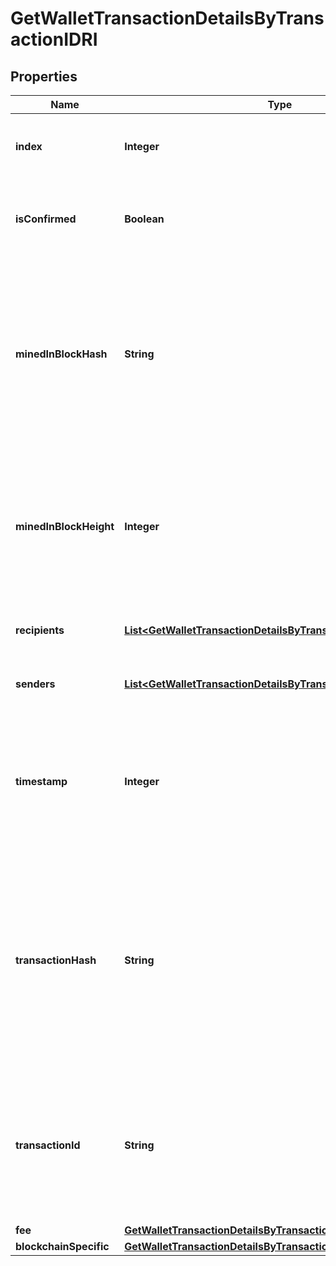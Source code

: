 

# GetWalletTransactionDetailsByTransactionIDRI


## Properties

| Name | Type | Description | Notes |
|------------ | ------------- | ------------- | -------------|
|**index** | **Integer** | Represents the index position of the transaction in the specific block. |  |
|**isConfirmed** | **Boolean** | Represents the state of the transaction whether it is confirmed or not confirmed. |  |
|**minedInBlockHash** | **String** | Represents the hash of the block where this transaction was mined/confirmed for first time. The hash is defined as a cryptographic digital fingerprint made by hashing the block header twice through the SHA256 algorithm. |  [optional] |
|**minedInBlockHeight** | **Integer** | Represents the hight of the block where this transaction was mined/confirmed for first time. The height is defined as the number of blocks in the blockchain preceding this specific block. |  [optional] |
|**recipients** | [**List&lt;GetWalletTransactionDetailsByTransactionIDRIRecipients&gt;**](GetWalletTransactionDetailsByTransactionIDRIRecipients.md) | Object Array representation of transaction receivers |  |
|**senders** | [**List&lt;GetWalletTransactionDetailsByTransactionIDRISenders&gt;**](GetWalletTransactionDetailsByTransactionIDRISenders.md) | Object Array representation of transaction senders |  |
|**timestamp** | **Integer** | Defines the exact date/time in Unix Timestamp when this transaction was mined, confirmed or first seen in Mempool, if it is unconfirmed. |  |
|**transactionHash** | **String** | Represents the same as &#x60;transactionId&#x60; for account-based protocols like Ethereum, while it could be different in UTXO-based protocols like Bitcoin. E.g., in UTXO-based protocols &#x60;hash&#x60; is different from &#x60;transactionId&#x60; for SegWit transactions. |  |
|**transactionId** | **String** | Represents the unique identifier of a transaction, i.e. it could be &#x60;transactionId&#x60; in UTXO-based protocols like Bitcoin, and transaction &#x60;hash&#x60; in Ethereum blockchain. |  |
|**fee** | [**GetWalletTransactionDetailsByTransactionIDRIFee**](GetWalletTransactionDetailsByTransactionIDRIFee.md) |  |  |
|**blockchainSpecific** | [**GetWalletTransactionDetailsByTransactionIDRIBS**](GetWalletTransactionDetailsByTransactionIDRIBS.md) |  |  |



